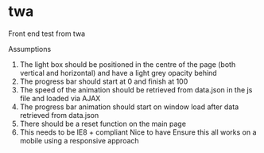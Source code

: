 # twa
Front end test from twa

Assumptions
1. The light box should be positioned in the centre of the page (both vertical and
horizontal) and have a light grey opacity behind
2. The progress bar should start at 0 and finish at 100
3. The speed of the animation should be retrieved from data.json in the js file and
loaded via AJAX
4. The progress bar animation should start on window load after data retrieved from
data.json
5. There should be a reset function on the main page
6. This needs to be IE8 + compliant
Nice to have
Ensure this all works on a mobile using a responsive approach
